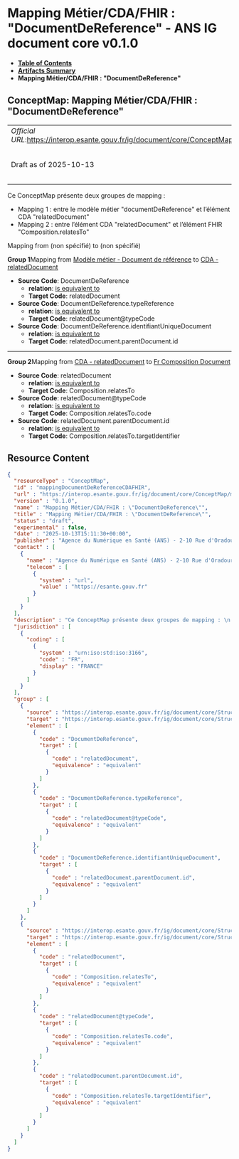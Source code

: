 # Mapping Métier/CDA/FHIR : "DocumentDeReference" - ANS IG document core v0.1.0

* [**Table of Contents**](toc.md)
* [**Artifacts Summary**](artifacts.md)
* **Mapping Métier/CDA/FHIR : "DocumentDeReference"**

## ConceptMap: Mapping Métier/CDA/FHIR : "DocumentDeReference" 

| | |
| :--- | :--- |
| *Official URL*:https://interop.esante.gouv.fr/ig/document/core/ConceptMap/mappingDocumentDeReferenceCDAFHIR | *Version*:0.1.0 |
| Draft as of 2025-10-13 | *Computable Name*:Mapping Métier/CDA/FHIR : "DocumentDeReference" |

 
Ce ConceptMap présente deux groupes de mapping : 
* Mapping 1 : entre le modèle métier "documentDeReference" et l’élément CDA "relatedDocument"
* Mapping 2 : entre l’élément CDA "relatedDocument" et l’élément FHIR "Composition.relatesTo"
 

Mapping from (non spécifié) to (non spécifié)

**Group 1**Mapping from [Modèle métier - Document de référence](StructureDefinition-DocumentDeReference.md) to [CDA - relatedDocument](StructureDefinition-fr-core-related-document.md)

* **Source Code**: DocumentDeReference
  * **relation**: [is equivalent to](http://hl7.org/fhir/R5/codesystem-concept-map-relationship.html#equivalent)
  * **Target Code**: relatedDocument
* **Source Code**: DocumentDeReference.typeReference
  * **relation**: [is equivalent to](http://hl7.org/fhir/R5/codesystem-concept-map-relationship.html#equivalent)
  * **Target Code**: relatedDocument@typeCode
* **Source Code**: DocumentDeReference.identifiantUniqueDocument
  * **relation**: [is equivalent to](http://hl7.org/fhir/R5/codesystem-concept-map-relationship.html#equivalent)
  * **Target Code**: relatedDocument.parentDocument.id

-------

**Group 2**Mapping from [CDA - relatedDocument](StructureDefinition-fr-core-related-document.md) to [Fr Composition Document](StructureDefinition-fr-composition-document.md)

* **Source Code**: relatedDocument
  * **relation**: [is equivalent to](http://hl7.org/fhir/R5/codesystem-concept-map-relationship.html#equivalent)
  * **Target Code**: Composition.relatesTo
* **Source Code**: relatedDocument@typeCode
  * **relation**: [is equivalent to](http://hl7.org/fhir/R5/codesystem-concept-map-relationship.html#equivalent)
  * **Target Code**: Composition.relatesTo.code
* **Source Code**: relatedDocument.parentDocument.id
  * **relation**: [is equivalent to](http://hl7.org/fhir/R5/codesystem-concept-map-relationship.html#equivalent)
  * **Target Code**: Composition.relatesTo.targetIdentifier



## Resource Content

```json
{
  "resourceType" : "ConceptMap",
  "id" : "mappingDocumentDeReferenceCDAFHIR",
  "url" : "https://interop.esante.gouv.fr/ig/document/core/ConceptMap/mappingDocumentDeReferenceCDAFHIR",
  "version" : "0.1.0",
  "name" : "Mapping Métier/CDA/FHIR : \"DocumentDeReference\"",
  "title" : "Mapping Métier/CDA/FHIR : \"DocumentDeReference\"",
  "status" : "draft",
  "experimental" : false,
  "date" : "2025-10-13T15:11:30+00:00",
  "publisher" : "Agence du Numérique en Santé (ANS) - 2-10 Rue d'Oradour-sur-Glane, 75015 Paris",
  "contact" : [
    {
      "name" : "Agence du Numérique en Santé (ANS) - 2-10 Rue d'Oradour-sur-Glane, 75015 Paris",
      "telecom" : [
        {
          "system" : "url",
          "value" : "https://esante.gouv.fr"
        }
      ]
    }
  ],
  "description" : "Ce ConceptMap présente deux groupes de mapping : \n - Mapping 1 : entre le modèle métier \\\"documentDeReference\\\" et l'élément CDA \\\"relatedDocument\\\"\n - Mapping 2 : entre l'élément CDA \\\"relatedDocument\\\" et l'élément FHIR \\\"Composition.relatesTo\\\" ",
  "jurisdiction" : [
    {
      "coding" : [
        {
          "system" : "urn:iso:std:iso:3166",
          "code" : "FR",
          "display" : "FRANCE"
        }
      ]
    }
  ],
  "group" : [
    {
      "source" : "https://interop.esante.gouv.fr/ig/document/core/StructureDefinition/DocumentDeReference",
      "target" : "https://interop.esante.gouv.fr/ig/document/core/StructureDefinition/fr-core-related-document",
      "element" : [
        {
          "code" : "DocumentDeReference",
          "target" : [
            {
              "code" : "relatedDocument",
              "equivalence" : "equivalent"
            }
          ]
        },
        {
          "code" : "DocumentDeReference.typeReference",
          "target" : [
            {
              "code" : "relatedDocument@typeCode",
              "equivalence" : "equivalent"
            }
          ]
        },
        {
          "code" : "DocumentDeReference.identifiantUniqueDocument",
          "target" : [
            {
              "code" : "relatedDocument.parentDocument.id",
              "equivalence" : "equivalent"
            }
          ]
        }
      ]
    },
    {
      "source" : "https://interop.esante.gouv.fr/ig/document/core/StructureDefinition/fr-core-related-document",
      "target" : "https://interop.esante.gouv.fr/ig/document/core/StructureDefinition/fr-composition-document",
      "element" : [
        {
          "code" : "relatedDocument",
          "target" : [
            {
              "code" : "Composition.relatesTo",
              "equivalence" : "equivalent"
            }
          ]
        },
        {
          "code" : "relatedDocument@typeCode",
          "target" : [
            {
              "code" : "Composition.relatesTo.code",
              "equivalence" : "equivalent"
            }
          ]
        },
        {
          "code" : "relatedDocument.parentDocument.id",
          "target" : [
            {
              "code" : "Composition.relatesTo.targetIdentifier",
              "equivalence" : "equivalent"
            }
          ]
        }
      ]
    }
  ]
}

```
